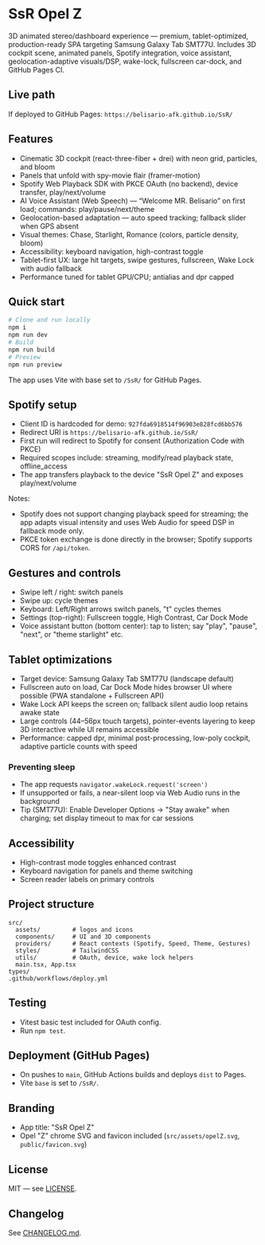 # SsR Opel Z

3D animated stereo/dashboard experience — premium, tablet-optimized, production-ready SPA targeting Samsung Galaxy Tab SMT77U. Includes 3D cockpit scene, animated panels, Spotify integration, voice assistant, geolocation-adaptive visuals/DSP, wake-lock, fullscreen car-dock, and GitHub Pages CI.

## Live path

If deployed to GitHub Pages: `https://belisario-afk.github.io/SsR/`

## Features

- Cinematic 3D cockpit (react-three-fiber + drei) with neon grid, particles, and bloom
- Panels that unfold with spy-movie flair (framer-motion)
- Spotify Web Playback SDK with PKCE OAuth (no backend), device transfer, play/next/volume
- AI Voice Assistant (Web Speech) — “Welcome MR. Belisario” on first load; commands: play/pause/next/theme
- Geolocation-based adaptation — auto speed tracking; fallback slider when GPS absent
- Visual themes: Chase, Starlight, Romance (colors, particle density, bloom)
- Accessibility: keyboard navigation, high-contrast toggle
- Tablet-first UX: large hit targets, swipe gestures, fullscreen, Wake Lock with audio fallback
- Performance tuned for tablet GPU/CPU; antialias and dpr capped

## Quick start

```bash
# Clone and run locally
npm i
npm run dev
# Build
npm run build
# Preview
npm run preview
```

The app uses Vite with base set to `/SsR/` for GitHub Pages.

## Spotify setup

- Client ID is hardcoded for demo: `927fda6918514f96903e828fcd6bb576`
- Redirect URI is `https://belisario-afk.github.io/SsR/`
- First run will redirect to Spotify for consent (Authorization Code with PKCE)
- Required scopes include: streaming, modify/read playback state, offline_access
- The app transfers playback to the device "SsR Opel Z" and exposes play/next/volume

Notes:
- Spotify does not support changing playback speed for streaming; the app adapts visual intensity and uses Web Audio for speed DSP in fallback mode only.
- PKCE token exchange is done directly in the browser; Spotify supports CORS for `/api/token`.

## Gestures and controls

- Swipe left / right: switch panels
- Swipe up: cycle themes
- Keyboard: Left/Right arrows switch panels, "t" cycles themes
- Settings (top-right): Fullscreen toggle, High Contrast, Car Dock Mode
- Voice assistant button (bottom center): tap to listen; say "play", "pause", "next", or "theme starlight" etc.

## Tablet optimizations

- Target device: Samsung Galaxy Tab SMT77U (landscape default)
- Fullscreen auto on load, Car Dock Mode hides browser UI where possible (PWA standalone + Fullscreen API)
- Wake Lock API keeps the screen on; fallback silent audio loop retains awake state
- Large controls (44–56px touch targets), pointer-events layering to keep 3D interactive while UI remains accessible
- Performance: capped dpr, minimal post-processing, low-poly cockpit, adaptive particle counts with speed

### Preventing sleep

- The app requests `navigator.wakeLock.request('screen')`
- If unsupported or fails, a near-silent loop via Web Audio runs in the background
- Tip (SMT77U): Enable Developer Options → "Stay awake" when charging; set display timeout to max for car sessions

## Accessibility

- High-contrast mode toggles enhanced contrast
- Keyboard navigation for panels and theme switching
- Screen reader labels on primary controls

## Project structure

```
src/
  assets/         # logos and icons
  components/     # UI and 3D components
  providers/      # React contexts (Spotify, Speed, Theme, Gestures)
  styles/         # TailwindCSS
  utils/          # OAuth, device, wake lock helpers
  main.tsx, App.tsx
types/
.github/workflows/deploy.yml
```

## Testing

- Vitest basic test included for OAuth config.
- Run `npm test`.

## Deployment (GitHub Pages)

- On pushes to `main`, GitHub Actions builds and deploys `dist` to Pages.
- Vite `base` is set to `/SsR/`.

## Branding

- App title: "SsR Opel Z"
- Opel "Z" chrome SVG and favicon included (`src/assets/opelZ.svg`, `public/favicon.svg`)

## License

MIT — see [LICENSE](./LICENSE).

## Changelog

See [CHANGELOG.md](./CHANGELOG.md).